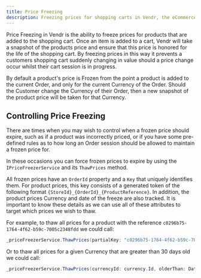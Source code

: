 ```yaml
---
title: Price Freezing
description: Freezing prices for shopping carts in Vendr, the eCommerce solution for Umbraco
---
```


Price Freezing in Vendr is the ability to freeze prices for products that are added to the shopping cart. Once an item is added to a cart, Vendr will take a snapshot of the products price and ensure that this price is honored for the life of the shopping cart. By freezing prices in this way it prevents a customers shopping cart suddenly changing in value should a price change occur whilst their cart session is in progress.

By default a product's price is Frozen from the point a product is added to the current Order, and only for the current Currency of the Order. Should the Customer change the Currency of their Order, then a new snapshot of the product price will be taken for that Currency.

## Controlling Price Freezing

There are times when you may wish to control when a frozen price should expire, such as if a product was incorrectly priced, or if you have some pre-defined rules as to how long an Order session should be allowed to maintain a frozen price for.

In these occasions you can force frozen prices to expire by using the `IPriceFreezerService` and its `ThawPrices` method.

All frozen prices have an `OrderId` property and a `Key` that uniquely identifies them. For product prices, this key consists of a generated token of the following format `{StoreId}_{OrderId}_{ProductReference}`. In addition, the product prices Currency and date of the freeze are also tracked. It is important to know these details as we can use all of these attributes to target which prices we wish to thaw.

For example, to thaw all prices for a product with the reference `c0296b75-1764-4f62-b59c-7005c2348fdd` we could call:

````csharp
_priceFreezerService.ThawPrices(partialKey: "c0296b75-1764-4f62-b59c-7005c2348fdd");
````

Or to thaw all prices for a given Currency that are greater than 30 days old we could call:

````csharp
_priceFreezerService.ThawPrices(currencyId: currency.Id, olderThan: DateTime.Now.AddDays(-30));
````
